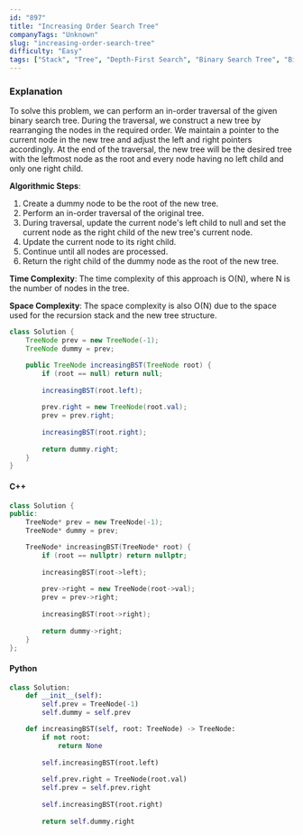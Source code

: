 ```yaml
---
id: "897"
title: "Increasing Order Search Tree"
companyTags: "Unknown"
slug: "increasing-order-search-tree"
difficulty: "Easy"
tags: ["Stack", "Tree", "Depth-First Search", "Binary Search Tree", "Binary Tree"]
---
```


### Explanation
To solve this problem, we can perform an in-order traversal of the given binary search tree. During the traversal, we construct a new tree by rearranging the nodes in the required order. We maintain a pointer to the current node in the new tree and adjust the left and right pointers accordingly. At the end of the traversal, the new tree will be the desired tree with the leftmost node as the root and every node having no left child and only one right child.

**Algorithmic Steps**:
1. Create a dummy node to be the root of the new tree.
2. Perform an in-order traversal of the original tree.
3. During traversal, update the current node's left child to null and set the current node as the right child of the new tree's current node.
4. Update the current node to its right child.
5. Continue until all nodes are processed.
6. Return the right child of the dummy node as the root of the new tree.

**Time Complexity**:
The time complexity of this approach is O(N), where N is the number of nodes in the tree.

**Space Complexity**:
The space complexity is also O(N) due to the space used for the recursion stack and the new tree structure.

```java
class Solution {
    TreeNode prev = new TreeNode(-1);
    TreeNode dummy = prev;

    public TreeNode increasingBST(TreeNode root) {
        if (root == null) return null;
        
        increasingBST(root.left);
        
        prev.right = new TreeNode(root.val);
        prev = prev.right;
        
        increasingBST(root.right);
        
        return dummy.right;
    }
}
```

#### C++
```cpp
class Solution {
public:
    TreeNode* prev = new TreeNode(-1);
    TreeNode* dummy = prev;

    TreeNode* increasingBST(TreeNode* root) {
        if (root == nullptr) return nullptr;
        
        increasingBST(root->left);
        
        prev->right = new TreeNode(root->val);
        prev = prev->right;
        
        increasingBST(root->right);
        
        return dummy->right;
    }
};
```

#### Python
```python
class Solution:
    def __init__(self):
        self.prev = TreeNode(-1)
        self.dummy = self.prev

    def increasingBST(self, root: TreeNode) -> TreeNode:
        if not root:
            return None
        
        self.increasingBST(root.left)
        
        self.prev.right = TreeNode(root.val)
        self.prev = self.prev.right
        
        self.increasingBST(root.right)
        
        return self.dummy.right
```